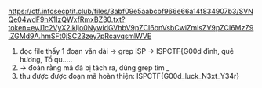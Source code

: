 https://ctf.infosecptit.club/files/3abf09e5aabcbf966e66a14f834907b3/SVNQe04wdF9hX1IzQWxfRmxBZ30.txt?token=eyJ1c2VyX2lkIjo0NywidGVhbV9pZCI6bnVsbCwiZmlsZV9pZCI6MzZ9.ZGMd9A.hmSFt0jSC23zey7pRcavqsmlWVE

1. đọc file thấy 1 đoạn văn dài -> grep ISP -> ISPCTF{G00d đình, quê hương, Tổ qu.....
2. -> đoán rằng mã đã bị tách ra, dùng grep tìm _
3. thu được được đoạn mã hoàn thiện: ISPCTF{G00d_luck_N3xt_Y34r}

